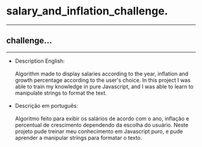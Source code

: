 # salary_and_inflation_challenge.

________________________________

 ## challenge...

 _______________


* Description English:<br></br>
Algorithm made to display salaries according to the year, inflation and growth percentage according to the user's choice.
In this project I was able to train my knowledge in pure Javascript, and I was able to learn to manipulate strings to format the text.
<br></br>
* Descrição em português:<br></br>
Algoritmo feito para exibir os salários de acordo com o ano, inflação e percentual de crescimento dependendo da escolha do usuário.
Neste projeto pude treinar meu conhecimento em Javascript puro, e pude aprender a manipular strings para formatar o texto.

